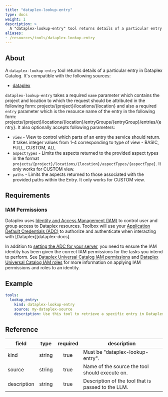 ```yaml
---
title: "dataplex-lookup-entry"
type: docs
weight: 1
description: > 
  A "dataplex-lookup-entry" tool returns details of a particular entry in Dataplex Catalog.
aliases:
- /resources/tools/dataplex-lookup-entry
---
```


## About

A `dataplex-lookup-entry` tool returns details of a particular entry in Dataplex
Catalog. It's compatible with the following sources:

- [dataplex](../sources/dataplex.md)

`dataplex-lookup-entry` takes a required `name` parameter which contains the
project and location to which the request should be attributed in the following
form: projects/{project}/locations/{location} and also a required `entry`
parameter which is the resource name of the entry in the following form:
projects/{project}/locations/{location}/entryGroups/{entryGroup}/entries/{entry}.
It also optionally accepts following parameters:

- `view` - View to control which parts of an entry the service should return.
    It takes integer values from 1-4 corresponding to type of view - BASIC,
    FULL, CUSTOM, ALL
- `aspectTypes` - Limits the aspects returned to the provided aspect types in
    the format
    `projects/{project}/locations/{location}/aspectTypes/{aspectType}`. It only
    works for CUSTOM view.
- `paths` - Limits the aspects returned to those associated with the provided
    paths within the Entry. It only works for CUSTOM view.

## Requirements

### IAM Permissions

Dataplex uses [Identity and Access Management (IAM)][iam-overview] to control
user and group access to Dataplex resources. Toolbox will use your
[Application Default Credentials (ADC)][adc] to authorize and authenticate when
interacting with [Dataplex][dataplex-docs].

In addition to [setting the ADC for your server][set-adc], you need to ensure
the IAM identity has been given the correct IAM permissions for the tasks you
intend to perform. See [Dataplex Universal Catalog IAM permissions][iam-permissions]
and [Dataplex Universal Catalog IAM roles][iam-roles] for more information on
applying IAM permissions and roles to an identity.

[iam-overview]: https://cloud.google.com/dataplex/docs/iam-and-access-control
[adc]: https://cloud.google.com/docs/authentication#adc
[set-adc]: https://cloud.google.com/docs/authentication/provide-credentials-adc
[iam-permissions]: https://cloud.google.com/dataplex/docs/iam-permissions
[iam-roles]: https://cloud.google.com/dataplex/docs/iam-roles

## Example

```yaml
tools:
  lookup_entry:
    kind: dataplex-lookup-entry
    source: my-dataplex-source
    description: Use this tool to retrieve a specific entry in Dataplex Catalog.
```

## Reference

| **field**   | **type** | **required** | **description**                                    |
|-------------|:--------:|:------------:|----------------------------------------------------|
| kind        |  string  |     true     | Must be "dataplex-lookup-entry".                   |
| source      |  string  |     true     | Name of the source the tool should execute on.     |
| description |  string  |     true     | Description of the tool that is passed to the LLM. |
